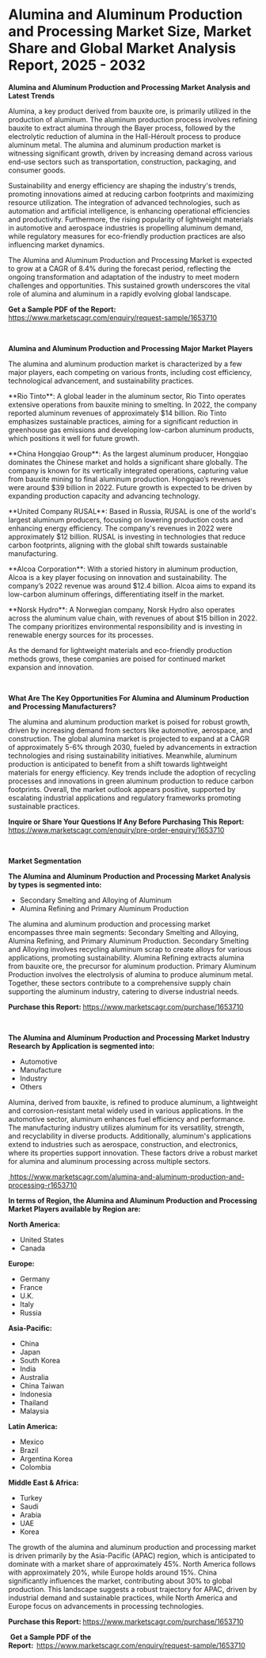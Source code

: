 <p><h1>Alumina and Aluminum Production and Processing Market Size, Market Share and Global Market Analysis Report, 2025 - 2032</h1></p><p><strong>Alumina and Aluminum Production and Processing Market Analysis and Latest Trends</strong></p>
<p><p>Alumina, a key product derived from bauxite ore, is primarily utilized in the production of aluminum. The aluminum production process involves refining bauxite to extract alumina through the Bayer process, followed by the electrolytic reduction of alumina in the Hall-Héroult process to produce aluminum metal. The alumina and aluminum production market is witnessing significant growth, driven by increasing demand across various end-use sectors such as transportation, construction, packaging, and consumer goods.</p><p>Sustainability and energy efficiency are shaping the industry's trends, promoting innovations aimed at reducing carbon footprints and maximizing resource utilization. The integration of advanced technologies, such as automation and artificial intelligence, is enhancing operational efficiencies and productivity. Furthermore, the rising popularity of lightweight materials in automotive and aerospace industries is propelling aluminum demand, while regulatory measures for eco-friendly production practices are also influencing market dynamics.</p><p>The Alumina and Aluminum Production and Processing Market is expected to grow at a CAGR of 8.4% during the forecast period, reflecting the ongoing transformation and adaptation of the industry to meet modern challenges and opportunities. This sustained growth underscores the vital role of alumina and aluminum in a rapidly evolving global landscape.</p></p>
<p><strong>Get a Sample PDF of the Report:&nbsp;</strong> <a href="https://www.marketscagr.com/enquiry/request-sample/1653710?utm_campaign=2653&utm_medium=2&utm_source=Github&utm_content=ia&utm_term=18042025&utm_id=alumina-and-aluminum-production-and-processing">https://www.marketscagr.com/enquiry/request-sample/1653710</a></p>
<p>&nbsp;</p>
<p><strong>Alumina and Aluminum Production and Processing Major Market Players</strong></p>
<p><p>The alumina and aluminum production market is characterized by a few major players, each competing on various fronts, including cost efficiency, technological advancement, and sustainability practices. </p><p>**Rio Tinto**: A global leader in the aluminum sector, Rio Tinto operates extensive operations from bauxite mining to smelting. In 2022, the company reported aluminum revenues of approximately $14 billion. Rio Tinto emphasizes sustainable practices, aiming for a significant reduction in greenhouse gas emissions and developing low-carbon aluminum products, which positions it well for future growth.</p><p>**China Hongqiao Group**: As the largest aluminum producer, Hongqiao dominates the Chinese market and holds a significant share globally. The company is known for its vertically integrated operations, capturing value from bauxite mining to final aluminum production. Hongqiao’s revenues were around $39 billion in 2022. Future growth is expected to be driven by expanding production capacity and advancing technology.</p><p>**United Company RUSAL**: Based in Russia, RUSAL is one of the world's largest aluminum producers, focusing on lowering production costs and enhancing energy efficiency. The company's revenues in 2022 were approximately $12 billion. RUSAL is investing in technologies that reduce carbon footprints, aligning with the global shift towards sustainable manufacturing.</p><p>**Alcoa Corporation**: With a storied history in aluminum production, Alcoa is a key player focusing on innovation and sustainability. The company’s 2022 revenue was around $12.4 billion. Alcoa aims to expand its low-carbon aluminum offerings, differentiating itself in the market.</p><p>**Norsk Hydro**: A Norwegian company, Norsk Hydro also operates across the aluminum value chain, with revenues of about $15 billion in 2022. The company prioritizes environmental responsibility and is investing in renewable energy sources for its processes.</p><p>As the demand for lightweight materials and eco-friendly production methods grows, these companies are poised for continued market expansion and innovation.</p></p>
<p>&nbsp;</p>
<p><strong>What Are The Key Opportunities For Alumina and Aluminum Production and Processing Manufacturers?</strong></p>
<p><p>The alumina and aluminum production market is poised for robust growth, driven by increasing demand from sectors like automotive, aerospace, and construction. The global alumina market is projected to expand at a CAGR of approximately 5-6% through 2030, fueled by advancements in extraction technologies and rising sustainability initiatives. Meanwhile, aluminum production is anticipated to benefit from a shift towards lightweight materials for energy efficiency. Key trends include the adoption of recycling processes and innovations in green aluminum production to reduce carbon footprints. Overall, the market outlook appears positive, supported by escalating industrial applications and regulatory frameworks promoting sustainable practices.</p></p>
<p><strong>Inquire or Share Your Questions If Any Before Purchasing This Report:</strong> <a href="https://www.marketscagr.com/enquiry/pre-order-enquiry/1653710?utm_campaign=2653&utm_medium=2&utm_source=Github&utm_content=ia&utm_term=18042025&utm_id=alumina-and-aluminum-production-and-processing">https://www.marketscagr.com/enquiry/pre-order-enquiry/1653710</a></p>
<p>&nbsp;</p>
<p><strong>Market Segmentation</strong></p>
<p><strong>The Alumina and Aluminum Production and Processing Market Analysis by types is segmented into:</strong></p>
<p><ul><li>Secondary Smelting and Alloying of Aluminum</li><li>Alumina Refining and Primary Aluminum Production</li></ul></p>
<p><p>The alumina and aluminum production and processing market encompasses three main segments: Secondary Smelting and Alloying, Alumina Refining, and Primary Aluminum Production. Secondary Smelting and Alloying involves recycling aluminum scrap to create alloys for various applications, promoting sustainability. Alumina Refining extracts alumina from bauxite ore, the precursor for aluminum production. Primary Aluminum Production involves the electrolysis of alumina to produce aluminum metal. Together, these sectors contribute to a comprehensive supply chain supporting the aluminum industry, catering to diverse industrial needs.</p></p>
<p><strong>Purchase this Report:&nbsp;</strong><a href="https://www.marketscagr.com/purchase/1653710?utm_campaign=2653&utm_medium=2&utm_source=Github&utm_content=ia&utm_term=18042025&utm_id=alumina-and-aluminum-production-and-processing">https://www.marketscagr.com/purchase/1653710</a></p>
<p>&nbsp;</p>
<p><strong>The Alumina and Aluminum Production and Processing Market Industry Research by Application is segmented into:</strong></p>
<p><ul><li>Automotive</li><li>Manufacture</li><li>Industry</li><li>Others</li></ul></p>
<p><p>Alumina, derived from bauxite, is refined to produce aluminum, a lightweight and corrosion-resistant metal widely used in various applications. In the automotive sector, aluminum enhances fuel efficiency and performance. The manufacturing industry utilizes aluminum for its versatility, strength, and recyclability in diverse products. Additionally, aluminum's applications extend to industries such as aerospace, construction, and electronics, where its properties support innovation. These factors drive a robust market for alumina and aluminum processing across multiple sectors.</p></p>
<p><a href="https://www.marketscagr.com/alumina-and-aluminum-production-and-processing-r1653710?utm_campaign=2653&utm_medium=2&utm_source=Github&utm_content=ia&utm_term=18042025&utm_id=alumina-and-aluminum-production-and-processing">&nbsp;https://www.marketscagr.com/alumina-and-aluminum-production-and-processing-r1653710</a></p>
<p><strong>In terms of Region, the Alumina and Aluminum Production and Processing Market Players available by Region are:</strong></p>
<p>
    <p> <strong> North America: </strong>
        <ul>
            <li>United States</li>
            <li>Canada</li>
        </ul>
        </p> 
    <p> <strong> Europe: </strong>
        <ul>
            <li>Germany</li>
            <li>France</li>
            <li>U.K.</li>
            <li>Italy</li>
            <li>Russia</li>
        </ul>
        </p> 
    <p> <strong> Asia-Pacific: </strong>
        <ul>
            <li>China</li>
            <li>Japan</li>
            <li>South Korea</li>
            <li>India</li>
            <li>Australia</li>
            <li>China Taiwan</li>
            <li>Indonesia</li>
            <li>Thailand</li>
            <li>Malaysia</li>
        </ul>
        </p> 
    <p> <strong> Latin America: </strong>
        <ul>
            <li>Mexico</li>
            <li>Brazil</li>
            <li>Argentina Korea</li>
            <li>Colombia</li>
        </ul>
        </p> 
    <p> <strong> Middle East & Africa: </strong>
        <ul>
            <li>Turkey</li>
            <li>Saudi</li>
            <li>Arabia</li>
            <li>UAE</li>
            <li>Korea</li>
        </ul>
    </p>
    </p>
<p><p>The growth of the alumina and aluminum production and processing market is driven primarily by the Asia-Pacific (APAC) region, which is anticipated to dominate with a market share of approximately 45%. North America follows with approximately 20%, while Europe holds around 15%. China significantly influences the market, contributing about 30% to global production. This landscape suggests a robust trajectory for APAC, driven by industrial demand and sustainable practices, while North America and Europe focus on advancements in processing technologies.</p></p>
<p><strong>Purchase this Report: </strong><a href="https://www.marketscagr.com/purchase/1653710?utm_campaign=2653&utm_medium=2&utm_source=Github&utm_content=ia&utm_term=18042025&utm_id=alumina-and-aluminum-production-and-processing">https://www.marketscagr.com/purchase/1653710</a></p>
<p>&nbsp;<strong>Get a Sample PDF of the Report:&nbsp;&nbsp;</strong><a href="https://www.marketscagr.com/enquiry/request-sample/1653710?utm_campaign=2653&utm_medium=2&utm_source=Github&utm_content=ia&utm_term=18042025&utm_id=alumina-and-aluminum-production-and-processing">https://www.marketscagr.com/enquiry/request-sample/1653710</a></p>
<p><strong></strong></p>
<p><p></p><p></p><p></p></p>